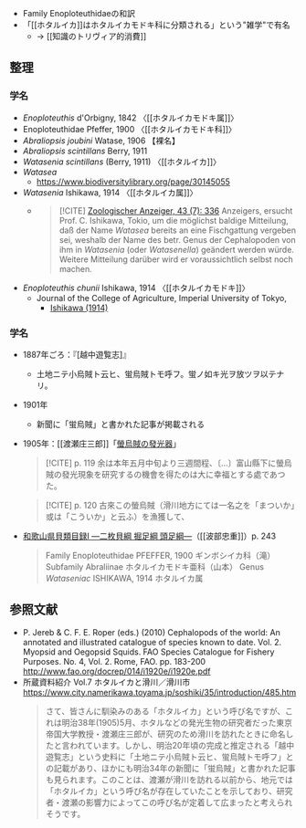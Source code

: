 

- Family Enoploteuthidaeの和訳
- 「[[ホタルイカ]]はホタルイカモドキ科に分類される」という"雑学"で有名
	- → [[知識のトリヴィア的消費]]

## 整理

### 学名

- *Enoploteuthis* d'Orbigny, 1842 〈[[ホタルイカモドキ属]]〉
- Enoploteuthidae Pfeffer, 1900 〈[[ホタルイカモドキ科]]〉
- *Abraliopsis joubini* Watase, 1906 【裸名】
- *Abraliopsis scintillans* Berry, 1911
- *Watasenia scintillans* (Berry, 1911) 〈[[ホタルイカ]]〉
- *Watasea*
	- https://www.biodiversitylibrary.org/page/30145055
- *Watasenia* Ishikawa, 1914 〈[[ホタルイカ属]]〉
	- > [!CITE] [Zoologischer Anzeiger, 43 (7): 336](https://www.biodiversitylibrary.org/page/30145229)
	    > Anzeigers, ersucht Prof. C. Ishikawa, Tokio, um die möglichst baldige Mitteilung, daß der Name *Watasea* bereits an eine Fischgattung vergeben sei, weshalb der Name des betr. Genus der Cephalopoden von ihm in *Watasenia* (oder *Watasenella*) geändert werden würde. Weitere Mitteilung darüber wird er voraussichtlich selbst noch machen.
- *Enoploteuthis chunii* Ishikawa, 1914 〈[[ホタルイカモドキ]]〉
	- Journal of the College of Agriculture, Imperial University of Tokyo, 
		- [Ishikawa (1914)](https://www.biodiversitylibrary.org/page/30242448)

### 学名

- 1887年ごろ：『[越中遊覧志]』
	- 土地ニテ小烏賊ト云ヒ、蛍烏賊トモ呼フ。蛍ノ如キ光ヲ放ツヲ以テナリ。
-  1901年
	- 新聞に「蛍烏賊」と書かれた記事が掲載される
- 1905年：[[渡瀬庄三郎]]「[螢烏賊の發光器](https://dl.ndl.go.jp/pid/10827263)」
    > [!CITE] p. 119
    > 余は本年五月中旬より三週間程、〔…〕富山縣下に螢烏賊の發光現象を研究するの機會を得たのは大に幸福とする處であつた。

    > [!CITE] p. 120
    > 古來この螢烏賊（滑川地方にては一名之を「まついか」或は「こういか」と云ふ）を漁獲して、
- [和歌山県貝類目録I —二枚貝綱 掘足綱 頭足綱—](https://doi.org/10.5134/176470)（[[波部忠重]]）p. 243
    > Family Enoploteuthidae PFEFFER, 1900 ギンボシイカ科（滝）
    > Subfamily Abraliinae ホタルイカモドキ亜科（山本）
    > Genus *Wataseniac* ISHIKAWA, 1914 ホタルイカ属

## 参照文献

- P. Jereb & C. F. E. Roper (eds.) (2010) Cephalopods of the world: An annotated and illustrated catalogue of species known to date. Vol. 2. Myopsid and Oegopsid Squids. FAO Species Catalogue for Fishery Purposes. No. 4, Vol. 2. Rome, FAO. pp. 183-200 http://www.fao.org/docrep/014/i1920e/i1920e.pdf
- 所蔵資料紹介 Vol.7 ホタルイカと滑川／滑川市 https://www.city.namerikawa.toyama.jp/soshiki/35/introduction/485.htm
    > さて、皆さんに馴染みのある「ホタルイカ」という呼び名ですが、これは明治38年(1905)5月、ホタルなどの発光生物の研究者だった東京帝国大学教授・渡瀬庄三郎が、研究のため滑川を訪れたときに命名したと言われています。しかし、明治20年頃の完成と推定される「越中遊覧志」という史料に「土地ニテ小烏賊ト云ヒ、蛍烏賊トモ呼フ」との記載があり、ほかにも明治34年の新聞に「蛍烏賊」と書かれた記事も見られます。このことは、渡瀬が滑川を訪れる以前から、地元では「ホタルイカ」という呼び名が存在していたことを示しており、研究者・渡瀬の影響力によってこの呼び名が定着して広まったと考えられそうです。
